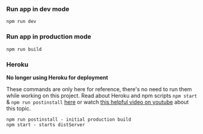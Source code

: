 ### Run app in dev mode
	npm run dev

### Run app in production mode
	npm run build

### Heroku

**No longer using Heroku for deployment**

These commands are only here for reference, there's no need to run them while working on this project. Read about Heroku and npm scripts `npm start` & `npm run postinstall` [here](https://devcenter.heroku.com/articles/nodejs-support#build-behavior) or watch [this helpful video on youtube](https://www.youtube.com/watch?v=Ru3Rj_hM8bo&t=1060s) about this topic.

	npm run postinstall - initial production build
	npm start - starts distServer
